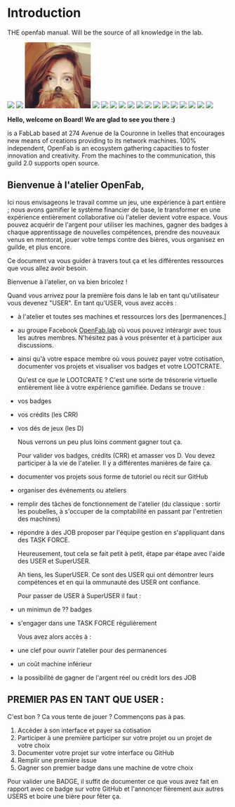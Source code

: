 # Introduction

THE openfab manual. Will be the source of all knowledge in the lab.

![](https://github.com/openfab-lab/rtfm/tree/1d1155ea30e93f90aef9196330288c95742ed069/xx-src/memebers/memebers_01.jpg) ![](https://github.com/openfab-lab/rtfm/tree/1d1155ea30e93f90aef9196330288c95742ed069/xx-src/memebers/memebers_02.jpg) ![](.gitbook/assets/memebers_06.jpg) ![](https://github.com/openfab-lab/rtfm/tree/1d1155ea30e93f90aef9196330288c95742ed069/xx-src/memebers/memebers_04.jpg) ![](https://github.com/openfab-lab/rtfm/tree/1d1155ea30e93f90aef9196330288c95742ed069/xx-src/memebers/memebers_05.jpg) ![](https://github.com/openfab-lab/rtfm/tree/1d1155ea30e93f90aef9196330288c95742ed069/xx-src/memebers/memebers_06.jpg) ![](https://github.com/openfab-lab/rtfm/tree/1d1155ea30e93f90aef9196330288c95742ed069/xx-src/memebers/memebers_07.jpg) ![](https://github.com/openfab-lab/rtfm/tree/1d1155ea30e93f90aef9196330288c95742ed069/xx-src/memebers/memebers_08.jpg) ![](https://github.com/openfab-lab/rtfm/tree/1d1155ea30e93f90aef9196330288c95742ed069/xx-src/memebers/memebers_09.jpg) ![](https://github.com/openfab-lab/rtfm/tree/1d1155ea30e93f90aef9196330288c95742ed069/xx-src/memebers/memebers_10.jpg) ![](https://github.com/openfab-lab/rtfm/tree/1d1155ea30e93f90aef9196330288c95742ed069/xx-src/memebers/memebers_11.jpg) ![](https://github.com/openfab-lab/rtfm/tree/1d1155ea30e93f90aef9196330288c95742ed069/xx-src/memebers/memebers_12.jpg) ![](https://github.com/openfab-lab/rtfm/tree/1d1155ea30e93f90aef9196330288c95742ed069/xx-src/memebers/memebers_13.jpg) ![](https://github.com/openfab-lab/rtfm/tree/1d1155ea30e93f90aef9196330288c95742ed069/xx-src/memebers/memebers_14.jpg) ![](https://github.com/openfab-lab/rtfm/tree/1d1155ea30e93f90aef9196330288c95742ed069/xx-src/memebers/memebers_15.jpg) ![](https://github.com/openfab-lab/rtfm/tree/1d1155ea30e93f90aef9196330288c95742ed069/xx-src/memebers/memebers_16.jpg) ![](https://github.com/openfab-lab/rtfm/tree/1d1155ea30e93f90aef9196330288c95742ed069/xx-src/memebers/memebers_17.jpg)

**Hello, welcome on Board! We are glad to see you there :\)**

is a FabLab based at 274 Avenue de la Couronne in Ixelles that encourages new means of creations providing to its network machines. 100% independent, OpenFab is an ecosystem gathering capacities to foster innovation and creativity. From the machines to the communication, this guild 2.0 supports open source.

## Bienvenue à l'atelier OpenFab,

Ici nous envisageons le travail comme un jeu, une expérience à part entière ; nous avons gamifier le système financier de base, le transformer en une expérience entièrement collaborative où l'atelier devient votre espace. Vous pouvez acquérir de l'argent pour utiliser les machines, gagner des badges à chaque apprentissage de nouvelles compétences, prendre des nouveaux venus en mentorat, jouer votre temps contre des bières, vous organisez en guilde, et plus encore.

Ce document va vous guider à travers tout ça et les différentes ressources que vous allez avoir besoin.

Bienvenue à l'atelier, on va bien bricolez !

Quand vous arrivez pour la première fois dans le lab en tant qu'utilisateur vous devenez "USER". En tant qu'USER, vous avez accès :

* à l'atelier et toutes ses machines et ressources lors des \[permanences.\]
* au groupe Facebook [OpenFab.lab](https://facebook.com/openfab.lab) où vous pouvez intérargir avec tous les autres membres. N'hésitez pas à vous présenter et à participer aux discussions.
* ainsi qu'à votre espace membre où vous pouvez payer votre cotisation, documenter vos projets et visualiser vos badges et votre LOOTCRATE.

  Qu'est ce que le LOOTCRATE ? C'est une sorte de trésorerie virtuelle entièrement liée à votre expérience gamifiée. Dedans se trouve :

* vos badges
* vos crédits \(les CRR\)
* vos dés de jeux \(les D\)

  Nous verrons un peu plus loins comment gagner tout ça.

  Pour valider vos badges, crédits \(CRR\) et amasser vos D. Vou devez participer à la vie de l'atelier. Il y a différentes manières de faire ça.

* documenter vos projets sous forme de tutoriel ou récit sur GitHub
* organiser des événements ou ateliers
* remplir des tâches de fonctionnement de l'atelier \(du classique : sortir les poubelles, à s'occuper de la comptabilité en passant par l'entretien des machines\)
* répondre à des JOB proposer par l'équipe gestion en s'appliquant dans des TASK FORCE.

  Heureusement, tout cela se fait petit à petit, étape par étape avec l'aide des USER et SuperUSER.

  Ah tiens, les SuperUSER. Ce sont des USER qui ont démontrer leurs compétences et en qui la ommunauté des USER ont confiance.

  Pour passer de USER à SuperUSER il faut :

* un minimun de ?? badges
* s'engager dans une TASK FORCE régulièrement

  Vous avez alors accès à :

* une clef pour ouvrir l'atelier pour des permanences
* un coût machine inférieur
* la possibilité de gagner de l'argent réel ou crédit lors des JOB

## PREMIER PAS EN TANT QUE USER :

C'est bon ? Ca vous tente de jouer ? Commençons pas à pas.

1. Accèder à son interface et payer sa cotisation
2. Participer à une première participer sur votre projet ou un projet de votre choix
3. Documenter votre projet sur votre interface ou GitHub
4. Remplir une première issue
5. Gagner son premier badge dans une machine de votre choix

Pour valider une BADGE, il suffit de documenter ce que vous avez fait en rapport avec ce badge sur votre GitHub et l'annoncer fièrement aux autres USERS et boire une bière pour fêter ça.

